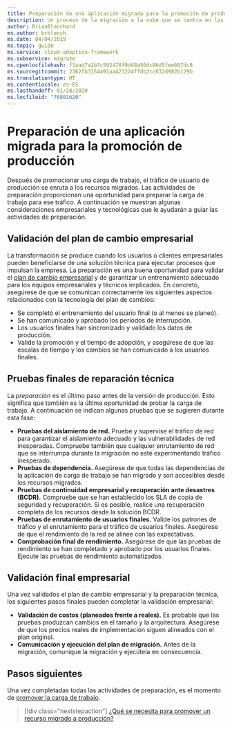 ```yaml
---
title: Preparación de una aplicación migrada para la promoción de producción
description: Un proceso de la migración a la nube que se centra en las tareas de migración de cargas de trabajo.
author: BrianBlanchard
ms.author: brblanch
ms.date: 04/04/2019
ms.topic: guide
ms.service: cloud-adoption-framework
ms.subservice: migrate
ms.openlocfilehash: f3aad7a2b7c592478f9d48a50dc96d5fee607dc8
ms.sourcegitcommit: 2362fb3154a91aa421224ffdb2cc632d982b129b
ms.translationtype: HT
ms.contentlocale: es-ES
ms.lasthandoff: 01/28/2020
ms.locfileid: "76801620"
---
```

# <a name="prepare-a-migrated-application-for-production-promotion"></a>Preparación de una aplicación migrada para la promoción de producción

Después de promocionar una carga de trabajo, el tráfico de usuario de producción se enruta a los recursos migrados. Las actividades de preparación proporcionan una oportunidad para preparar la carga de trabajo para ese tráfico. A continuación se muestran algunas consideraciones empresariales y tecnológicas que le ayudarán a guiar las actividades de preparación.

## <a name="validate-the-business-change-plan"></a>Validación del plan de cambio empresarial

La transformación se produce cuando los usuarios o clientes empresariales pueden beneficiarse de una solución técnica para ejecutar procesos que impulsan la empresa. La preparación es una buena oportunidad para validar el [plan de cambio empresarial](./business-change-plan.md) y de garantizar un entrenamiento adecuado para los equipos empresariales y técnicos implicados. En concreto, asegúrese de que se comunican correctamente los siguientes aspectos relacionados con la tecnología del plan de cambios:

- Se completó el entrenamiento del usuario final (o al menos se planeó).
- Se han comunicado y aprobado los períodos de interrupción.
- Los usuarios finales han sincronizado y validado los datos de producción.
- Valide la promoción y el tiempo de adopción, y asegúrese de que las escalas de tiempo y los cambios se han comunicado a los usuarios finales.

## <a name="final-technical-readiness-tests"></a>Pruebas finales de reparación técnica

La *preparación* es el último paso antes de la versión de producción. Esto significa que también es la última oportunidad de probar la carga de trabajo. A continuación se indican algunas pruebas que se sugieren durante esta fase:

- **Pruebas del aislamiento de red.** Pruebe y supervise el tráfico de red para garantizar el aislamiento adecuado y las vulnerabilidades de red inesperadas. Compruebe también que cualquier enrutamiento de red que se interrumpa durante la migración no esté experimentando tráfico inesperado.
- **Pruebas de dependencia.** Asegúrese de que todas las dependencias de la aplicación de carga de trabajo se han migrado y son accesibles desde los recursos migrados.
- **Pruebas de continuidad empresarial y recuperación ante desastres (BCDR).** Compruebe que se han establecido los SLA de copia de seguridad y recuperación. Si es posible, realice una recuperación completa de los recursos desde la solución BCDR.
- **Pruebas de enrutamiento de usuarios finales.** Valide los patrones de tráfico y el enrutamiento para el tráfico de usuarios finales. Asegúrese de que el rendimiento de la red se alinee con las expectativas.
- **Comprobación final de rendimiento.** Asegúrese de que las pruebas de rendimiento se han completado y aprobado por los usuarios finales. Ejecute las pruebas de rendimiento automatizadas.

## <a name="final-business-validation"></a>Validación final empresarial

Una vez validados el plan de cambio empresarial y la preparación técnica, los siguientes pasos finales pueden completar la validación empresarial:

- **Validación de costos (planeados frente a reales).** Es probable que las pruebas produzcan cambios en el tamaño y la arquitectura. Asegúrese de que los precios reales de implementación siguen alineados con el plan original.
- **Comunicación y ejecución del plan de migración.** Antes de la migración, comunique la migración y ejecútela en consecuencia.

## <a name="next-steps"></a>Pasos siguientes

Una vez completadas todas las actividades de preparación, es el momento de [promover la carga de trabajo](./promote.md).

> [!div class="nextstepaction"]
> [¿Qué se necesita para promover un recurso migrado a producción?](./promote.md)
